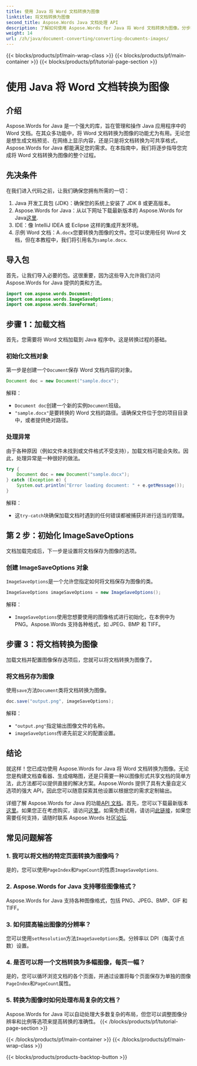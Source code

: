 ```yaml
---
title: 使用 Java 将 Word 文档转换为图像
linktitle: 将文档转换为图像
second_title: Aspose.Words Java 文档处理 API
description: 了解如何使用 Aspose.Words for Java 将 Word 文档转换为图像。分步指南，包括代码示例和常见问题解答。
weight: 14
url: /zh/java/document-converting/converting-documents-images/
---
```


{{< blocks/products/pf/main-wrap-class >}}
{{< blocks/products/pf/main-container >}}
{{< blocks/products/pf/tutorial-page-section >}}

# 使用 Java 将 Word 文档转换为图像


## 介绍

Aspose.Words for Java 是一个强大的库，旨在管理和操作 Java 应用程序中的 Word 文档。在其众多功能中，将 Word 文档转换为图像的功能尤为有用。无论您是想生成文档预览、在网络上显示内容，还是只是将文档转换为可共享格式，Aspose.Words for Java 都能满足您的需求。在本指南中，我们将逐步指导您完成将 Word 文档转换为图像的整个过程。

## 先决条件

在我们进入代码之前，让我们确保您拥有所需的一切：

1. Java 开发工具包 (JDK)：确保您的系统上安装了 JDK 8 或更高版本。
2.  Aspose.Words for Java：从以下网址下载最新版本的 Aspose.Words for Java[这里](https://releases.aspose.com/words/java/).
3. IDE：像 IntelliJ IDEA 或 Eclipse 这样的集成开发环境。
4. 示例 Word 文档：A`.docx`您要转换为图像的文件。您可以使用任何 Word 文档，但在本教程中，我们将引用名为`sample.docx`.

## 导入包

首先，让我们导入必要的包。这很重要，因为这些导入允许我们访问 Aspose.Words for Java 提供的类和方法。

```java
import com.aspose.words.Document;
import com.aspose.words.ImageSaveOptions;
import com.aspose.words.SaveFormat;
```

## 步骤 1：加载文档

首先，您需要将 Word 文档加载到 Java 程序中。这是转换过程的基础。

### 初始化文档对象

第一步是创建一个`Document`保存 Word 文档内容的对象。

```java
Document doc = new Document("sample.docx");
```

解释：
- `Document doc`创建一个新的实例`Document`班级。
- `"sample.docx"`是要转换的 Word 文档的路径。请确保文件位于您的项目目录中，或者提供绝对路径。

### 处理异常

由于各种原因（例如文件未找到或文件格式不受支持），加载文档可能会失败。因此，处理异常是一种很好的做法。

```java
try {
    Document doc = new Document("sample.docx");
} catch (Exception e) {
    System.out.println("Error loading document: " + e.getMessage());
}
```

解释：
- 这`try-catch`块确保加载文档时遇到的任何错误都被捕获并进行适当的管理。

## 第 2 步：初始化 ImageSaveOptions

文档加载完成后，下一步是设置将文档保存为图像的选项。

### 创建 ImageSaveOptions 对象

`ImageSaveOptions`是一个允许您指定如何将文档保存为图像的类。

```java
ImageSaveOptions imageSaveOptions = new ImageSaveOptions();
```

解释：
- `ImageSaveOptions`使用您想要使用的图像格式进行初始化，在本例中为 PNG。Aspose.Words 支持各种格式，如 JPEG、BMP 和 TIFF。

## 步骤 3：将文档转换为图像

加载文档并配置图像保存选项后，您就可以将文档转换为图像了。

### 将文档另存为图像

使用`save`方法`Document`类将文档转换为图像。

```java
doc.save("output.png", imageSaveOptions);
```

解释：
- `"output.png"`指定输出图像文件的名称。
- `imageSaveOptions`传递先前定义的配置设置。

## 结论

就这样！您已成功使用 Aspose.Words for Java 将 Word 文档转换为图像。无论您是构建文档查看器、生成缩略图，还是只需要一种以图像形式共享文档的简单方法，此方法都可以提供直接的解决方案。Aspose.Words 提供了具有大量自定义选项的强大 API，因此您可以随意探索其他设置以根据您的需求定制输出。

详细了解 Aspose.Words for Java 的功能[API 文档](https://reference.aspose.com/words/java/)。首先，您可以下载最新版本[这里](https://releases.aspose.com/words/java/)。如果您正在考虑购买，请访问[这里](https://purchase.aspose.com/buy)。如需免费试用，请访问[此链接](https://releases.aspose.com/)，如果您需要任何支持，请随时联系 Aspose.Words 社区[论坛](https://forum.aspose.com/c/words/8).
## 常见问题解答

### 1. 我可以将文档的特定页面转换为图像吗？

是的，您可以使用`PageIndex`和`PageCount`的性质`ImageSaveOptions`.

### 2. Aspose.Words for Java 支持哪些图像格式？

Aspose.Words for Java 支持各种图像格式，包括 PNG、JPEG、BMP、GIF 和 TIFF。

### 3. 如何提高输出图像的分辨率？

您可以使用`setResolution`方法`ImageSaveOptions`类。分辨率以 DPI（每英寸点数）设置。

### 4. 是否可以将一个文档转换为多幅图像，每页一幅？

是的，您可以循环浏览文档的各个页面，并通过设置将每个页面保存为单独的图像`PageIndex`和`PageCount`属性。

### 5. 转换为图像时如何处理布局复杂的文档？

Aspose.Words for Java 可以自动处理大多数复杂的布局，但您可以调整图像分辨率和比例等选项来提高转换的准确性。
{{< /blocks/products/pf/tutorial-page-section >}}

{{< /blocks/products/pf/main-container >}}
{{< /blocks/products/pf/main-wrap-class >}}

{{< blocks/products/products-backtop-button >}}
